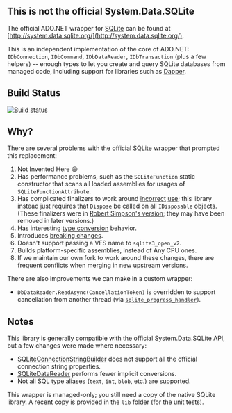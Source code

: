 ## This is not the official System.Data.SQLite

The official ADO.NET wrapper for [SQLite](http://sqlite.org/) can be found at [http://system.data.sqlite.org/](http://system.data.sqlite.org/).

This is an independent implementation of the core of ADO.NET: `IDbConnection`, `IDbCommand`, `IDbDataReader`, `IDbTransaction` (plus a few helpers) -- enough types to let you create and query SQLite databases from managed code, including support for libraries such as [Dapper](https://code.google.com/p/dapper-dot-net/).

## Build Status

[![Build status](https://ci.appveyor.com/api/projects/status/jr53ivspp87r1khl)](https://ci.appveyor.com/project/BradleyGrainger/system-data-sqlite)

## Why?

There are several problems with the official SQLite wrapper that prompted this replacement:

1. Not Invented Here :smile:
2. Has performance problems, such as the `SQLiteFunction` static constructor that scans all loaded assemblies for usages of `SQLiteFunctionAttribute`.
3. Has complicated finalizers to work around [incorrect](http://system.data.sqlite.org/index.html/tktview?name=6734c27589) [use](http://system.data.sqlite.org/index.html/info/6434e23a0f); this library instead just requires that `Dispose` be called on all `IDisposable` objects. (These finalizers were in [Robert Simpson's version](http://system.data.sqlite.org/index.html/fdiff?v1=48351463bded6f9f&v2=771e0c8865d4b055&patch); they may have been removed in later versions.)
4. Has interesting [type conversion](https://github.com/LogosBible/System.Data.SQLite/wiki/Type-conversion) behavior.
5. Introduces [breaking changes](http://system.data.sqlite.org/index.html/tktview?name=1c456ae75f).
6. Doesn't support passing a VFS name to `sqlite3_open_v2`.
7. Builds platform-specific assemblies, instead of Any CPU ones.
8. If we maintain our own fork to work around these changes, there are frequent conflicts when merging in new upstream versions.

There are also improvements we can make in a custom wrapper:

* `DbDataReader.ReadAsync(CancellationToken)` is overridden to support cancellation from another thread (via [`sqlite_progress_handler`](http://www.sqlite.org/c3ref/progress_handler.html)).

## Notes

This library is generally compatible with the official System.Data.SQLite 
API, but a few changes were made where necessary:

* [SQLiteConnectionStringBuilder](https://github.com/LogosBible/System.Data.SQLite/blob/master/src/System.Data.SQLite/SQLiteConnectionStringBuilder.cs) does not support all the official connection string properties.
* [SQLiteDataReader](https://github.com/LogosBible/System.Data.SQLite/blob/master/src/System.Data.SQLite/SQLiteDataReader.cs) performs fewer implicit conversions.
* Not all SQL type aliases (`text`, `int`, `blob`, etc.) are supported.

This wrapper is managed-only; you still need a copy of the native SQLite library. A recent copy is provided in the `lib` folder (for the unit tests).
